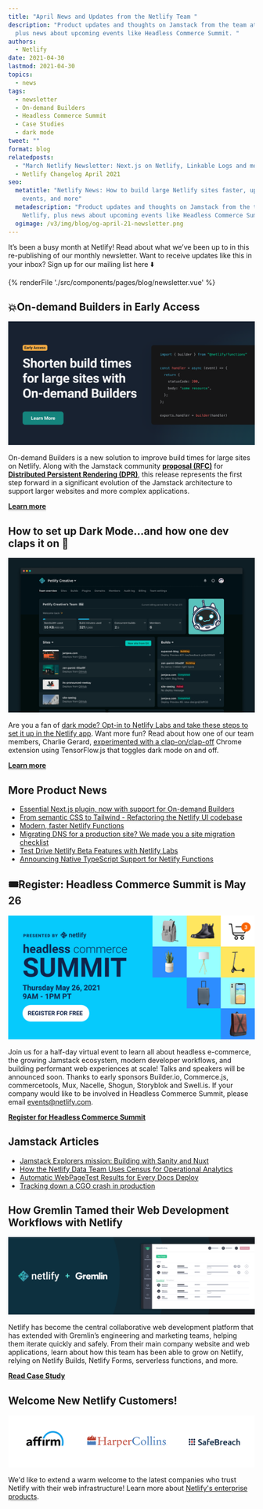 ```yaml
---
title: "April News and Updates from the Netlify Team "
description: "Product updates and thoughts on Jamstack from the team at Netlify,
  plus news about upcoming events like Headless Commerce Summit. "
authors:
  - Netlify
date: 2021-04-30
lastmod: 2021-04-30
topics:
  - news
tags:
  - newsletter
  - On-demand Builders
  - Headless Commerce Summit
  - Case Studies
  - dark mode
tweet: ""
format: blog
relatedposts:
  - "March Netlify Newsletter: Next.js on Netlify, Linkable Logs and more "
  - Netlify Changelog April 2021
seo:
  metatitle: "Netlify News: How to build large Netlify sites faster, upcoming
    events, and more"
  metadescription: "Product updates and thoughts on Jamstack from the team at
    Netlify, plus news about upcoming events like Headless Commerce Summit. "
  ogimage: /v3/img/blog/og-april-21-newsletter.png
---
```

It’s been a busy month at Netlify! Read about what we’ve been up to in this re-publishing of our monthly newsletter. Want to receive updates like this in your inbox? Sign up for our mailing list here ⬇️

{% renderFile './src/components/pages/blog/newsletter.vue' %}

## 💥On-demand Builders in Early Access

![Shorten build times for large sites with On-Demand Builders from Netlify](/v3/img/blog/odb-large-sites-netlify.png)

On-demand Builders is a new solution to improve build times for large sites on Netlify. Along with the Jamstack community **[proposal (RFC)](https://github.com/jamstack/jamstack.org/discussions/549)** for **[Distributed Persistent Rendering (DPR)](https://www.netlify.com/blog/2021/04/14/distributed-persistent-rendering-a-new-jamstack-approach-for-faster-builds/)**, this release represents the first step forward in a significant evolution of the Jamstack architecture to support larger websites and more complex applications.

**[Learn more](https://www.netlify.com/blog/2021/04/14/faster-builds-for-large-sites-on-netlify-with-on-demand-builders-now-in-early-access/)**

## How to set up Dark Mode...and how one dev claps it on 👏

![Dark Mode now available in the Netlify app](/v3/img/blog/dark-mode-blogpost-image.png)

Are you a fan of [dark mode? Opt-in to Netlify Labs and take these steps to set it up in the Netlify app](https://www.netlify.com/blog/2021/04/05/dark-mode-fans-take-these-steps-to-set-it-up-in-the-netlify-app/). Want more fun? Read about how one of our team members, Charlie Gerard, [experimented with a clap-on/clap-off](https://charliegerard.dev/blog/toggle-dark-mode-clapping-hands-chrome-extension/) Chrome extension using TensorFlow.js that toggles dark mode on and off.

**[Learn more](https://www.netlify.com/blog/2021/04/05/dark-mode-fans-take-these-steps-to-set-it-up-in-the-netlify-app/)**

## More Product News

* [Essential Next.js plugin, now with support for On-demand Builders](https://www.netlify.com/blog/2021/04/22/next.js-on-netlify-now-with-support-for-on-demand-builders-and-distributed-persistent-rendering/)
* [From semantic CSS to Tailwind - Refactoring the Netlify UI codebase](https://www.netlify.com/blog/2021/03/23/from-semantic-css-to-tailwind-refactoring-the-netlify-ui-codebase/)
* [Modern, faster Netlify Functions](https://www.netlify.com/blog/2021/04/02/modern-faster-netlify-functions/)
* [Migrating DNS for a production site? We made you a site migration checklist](https://www.netlify.com/blog/2021/04/06/migrating-dns-for-a-production-site-we-made-you-a-site-migration-checklist/)
* [Test Drive Netlify Beta Features with Netlify Labs](https://www.netlify.com/blog/2021/03/31/test-drive-netlify-beta-features-with-netlify-labs/)
* [Announcing Native TypeScript Support for Netlify Functions](https://www.netlify.com/blog/2021/04/19/announcing-native-typescript-support-for-netlify-functions/)

## 🎟️Register: Headless Commerce Summit is May 26

![](/v3/img/blog/headless-commerce-banner2021.png)

Join us for a half-day virtual event to learn all about headless e-commerce, the growing Jamstack ecosystem, modern developer workflows, and building performant web experiences at scale! Talks and speakers will be announced soon. Thanks to early sponsors Builder.io, Commerce.js, commercetools, Mux, Nacelle, Shogun, Storyblok and Swell.is. If your company would like to be involved in Headless Commerce Summit, please email [events@netlify.com](mailto:events@netlify.com).

**[Register for Headless Commerce Summit](https://headlesscommercesummit.com/)**

## **Jamstack Articles**

* [Jamstack Explorers mission: Building with Sanity and Nuxt](https://explorers.netlify.com/learn/building-with-sanity-and-nuxt)
* [How the Netlify Data Team Uses Census for Operational Analytics](https://www.netlify.com/blog/2021/04/08/how-the-netlify-data-team-uses-census-for-operational-analytics/)
* [Automatic WebPageTest Results for Every Docs Deploy](https://blog.webpagetest.org/posts/automatic-webpagetest-results-for-every-docs-deploy/)
* [Tracking down a CGO crash in production](https://www.netlify.com/blog/2021/03/18/tracking-down-a-cgo-crash-in-production/)

## How Gremlin Tamed their Web Development Workflows with Netlify

![Netlify and Gremlin](/v3/img/blog/netlify-gremlin.png "Netlify and Gremlin")

Netlify has become the central collaborative web development platform that has extended with Gremlin’s engineering and marketing teams, helping them iterate quickly and safely. From their main company website and web applications, learn about how this team has been able to grow on Netlify, relying on Netlify Builds, Netlify Forms, serverless functions, and more.

**[Read Case Study](https://www.netlify.com/blog/2021/04/07/how-gremlin-tamed-their-web-development-workflows-with-netlify/)**

## Welcome New Netlify Customers!

![New Netlify Enterprise Customers](/v3/img/blog/netlify-customers.png "Netlify customers Affirm, Harper Collins, SafeBreach")

We'd like to extend a warm welcome to the latest companies who trust Netlify with their web infrastructure! Learn more about [Netlify's enterprise products](https://www.netlify.com/enterprise/).